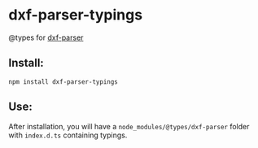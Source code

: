 # dxf-parser-typings
@types for [dxf-parser](https://www.npmjs.com/package/dxf-parser)

## Install:
```
npm install dxf-parser-typings
```

## Use:
After installation, you will have a `node_modules/@types/dxf-parser` folder with `index.d.ts` containing typings.

